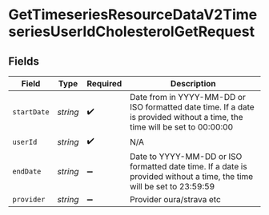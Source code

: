 # GetTimeseriesResourceDataV2TimeseriesUserIdCholesterolGetRequest


## Fields

| Field                                                                                                                      | Type                                                                                                                       | Required                                                                                                                   | Description                                                                                                                |
| -------------------------------------------------------------------------------------------------------------------------- | -------------------------------------------------------------------------------------------------------------------------- | -------------------------------------------------------------------------------------------------------------------------- | -------------------------------------------------------------------------------------------------------------------------- |
| `startDate`                                                                                                                | *string*                                                                                                                   | :heavy_check_mark:                                                                                                         | Date from in YYYY-MM-DD or ISO formatted date time. If a date is provided without a time, the time will be set to 00:00:00 |
| `userId`                                                                                                                   | *string*                                                                                                                   | :heavy_check_mark:                                                                                                         | N/A                                                                                                                        |
| `endDate`                                                                                                                  | *string*                                                                                                                   | :heavy_minus_sign:                                                                                                         | Date to YYYY-MM-DD or ISO formatted date time. If a date is provided without a time, the time will be set to 23:59:59      |
| `provider`                                                                                                                 | *string*                                                                                                                   | :heavy_minus_sign:                                                                                                         | Provider oura/strava etc                                                                                                   |